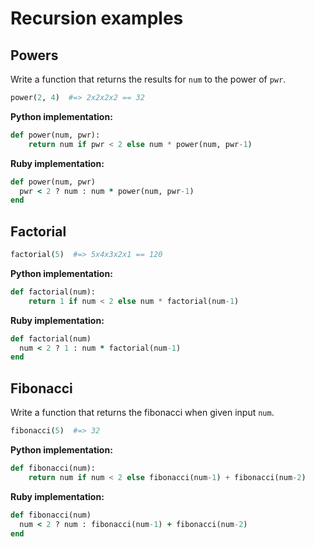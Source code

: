 # Recursion examples

## Powers

Write a function that returns the results for `num` to the power of `pwr`.

```python
power(2, 4)  #=> 2x2x2x2 == 32
```

**Python implementation:**

```python
def power(num, pwr):
    return num if pwr < 2 else num * power(num, pwr-1)
```

**Ruby implementation:**

```ruby
def power(num, pwr)
  pwr < 2 ? num : num * power(num, pwr-1)
end
```

## Factorial

```python
factorial(5)  #=> 5x4x3x2x1 == 120
```

**Python implementation:**

```python
def factorial(num):
    return 1 if num < 2 else num * factorial(num-1)
```

**Ruby implementation:**

```ruby
def factorial(num)
  num < 2 ? 1 : num * factorial(num-1)
end
```

## Fibonacci

Write a function that returns the fibonacci when given input `num`.

```python
fibonacci(5)  #=> 32
```

**Python implementation:**

```python
def fibonacci(num):
    return num if num < 2 else fibonacci(num-1) + fibonacci(num-2)
```

**Ruby implementation:**

```ruby
def fibonacci(num)
  num < 2 ? num : fibonacci(num-1) + fibonacci(num-2)
end
```
